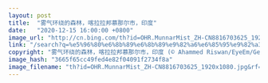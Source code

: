```yaml
---
layout: post
title:  "雾气环绕的森林，喀拉拉邦慕那尔市，印度"
date:   "2020-12-15 16:00:00 +0800"
image_url: "http://cn.bing.com/th?id=OHR.MunnarMist_ZH-CN8816703625_1920x1080.jpg&rf=LaDigue_1920x1080.jpg&pid=hp"
link: "/search?q=%e5%96%80%e6%8b%89%e6%8b%89%e9%82%a6%e6%85%95%e9%82%a3%e5%b0%94%e5%b8%82&FORM=HPCAPT&mkt=zh-cn"
copyright: "雾气环绕的森林，喀拉拉邦慕那尔市，印度 (© Ahammed Riswan/EyeEm/Getty Images)"
image_hash: "3665f65cc49fed4e82f04091f2734f8a"
image_filename: "th?id=OHR.MunnarMist_ZH-CN8816703625_1920x1080.jpg&rf=LaDigue_1920x1080.jpg&pid=hp"
---
```

